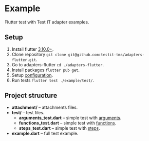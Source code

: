 # Example

Flutter test with Test IT adapter examples.

## Setup

1. Install flutter [3.10.0+](https://docs.flutter.dev/release/archive).
2. Clone repository `git clone git@github.com:testit-tms/adapters-flutter.git`.
3. Go to adapters-flutter `cd ./adapters-flutter`.
4. Install packages `flutter pub get`.
5. Setup [configuration](https://github.com/testit-tms/adapters-flutter?tab=readme-ov-file#configuration).
6. Run tests `flutter test ./example/test/`.

## Project structure

* **attachment/** – attachments files.
* **test/** – test files.
    * **arguments_test.dart** – simple test
      with [arguments](https://github.com/testit-tms/adapters-flutter?tab=readme-ov-file#description-of-test-arguments).
    * **functions_test.dart** – simple test
      with [functions](https://github.com/testit-tms/adapters-flutter?tab=readme-ov-file#description-of-functions).
    * **steps_test.dart** – simple test
      with [steps](https://github.com/testit-tms/adapters-flutter?tab=readme-ov-file#description-of-steps).
* **example.dart** – full test example.

